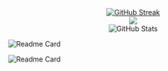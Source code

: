 <div align=center>
    <a href="https://git.io/streak-stats" style="margin: auto;"><img src="https://streak-stats.demolab.com?user=AsadiAhmad&theme=dark" alt="GitHub Streak" /></a>
    <br>
    <img src="https://github-readme-stats.vercel.app/api/top-langs/?username=AsadiAhmad&theme=dark&layout=compact"/>
    <br>
    <img src="https://github-readme-stats.vercel.app/api?username=AsadiAhmad&theme=calm_pink&show_icons=true" alt="GitHub Stats" />
</div>

![Readme Card](https://github-readme-stats.vercel.app/api/pin/?username=AsadiAhmad&repo=Online-Shop)

![Readme Card](https://github-readme-stats.vercel.app/api/pin/?username=AsadiAhmad&repo=Simple-Signup-Nodejs)



